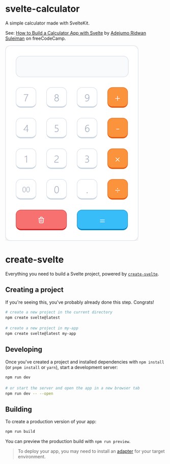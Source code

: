 # svelte-calculator

A simple calculator made with SvelteKit.

See: [How to Build a Calculator App with Svelte](https://www.freecodecamp.org/news/how-to-build-a-calculator-app-with-svelte/) by [Adejumo Ridwan Suleiman](https://www.freecodecamp.org/news/author/adejumo/) on freeCodeCamp.

![Screenshot of the calcultor](./preview.png)

# create-svelte

Everything you need to build a Svelte project, powered by [`create-svelte`](https://github.com/sveltejs/kit/tree/master/packages/create-svelte).

## Creating a project

If you're seeing this, you've probably already done this step. Congrats!

```bash
# create a new project in the current directory
npm create svelte@latest

# create a new project in my-app
npm create svelte@latest my-app
```

## Developing

Once you've created a project and installed dependencies with `npm install` (or `pnpm install` or `yarn`), start a development server:

```bash
npm run dev

# or start the server and open the app in a new browser tab
npm run dev -- --open
```

## Building

To create a production version of your app:

```bash
npm run build
```

You can preview the production build with `npm run preview`.

> To deploy your app, you may need to install an [adapter](https://kit.svelte.dev/docs/adapters) for your target environment.

